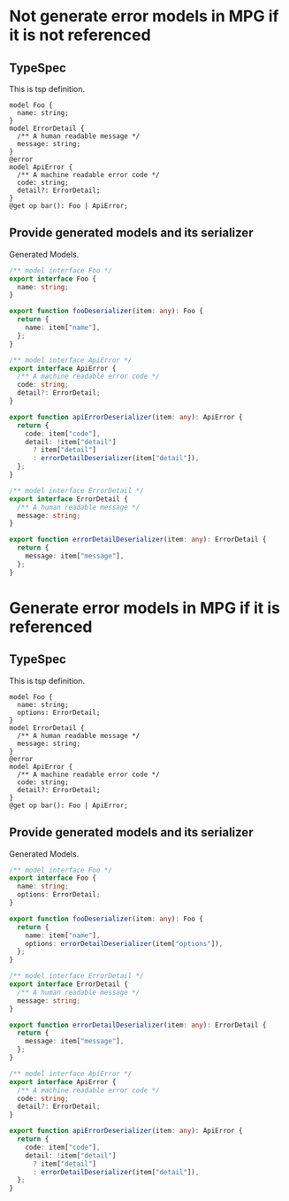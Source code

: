 # Not generate error models in MPG if it is not referenced

## TypeSpec

This is tsp definition.

```tsp
model Foo {
  name: string;
}
model ErrorDetail {
  /** A human readable message */
  message: string;
}
@error
model ApiError {
  /** A machine readable error code */
  code: string;
  detail?: ErrorDetail;
}
@get op bar(): Foo | ApiError;
```

## Provide generated models and its serializer

Generated Models.

```ts models
/** model interface Foo */
export interface Foo {
  name: string;
}

export function fooDeserializer(item: any): Foo {
  return {
    name: item["name"],
  };
}

/** model interface ApiError */
export interface ApiError {
  /** A machine readable error code */
  code: string;
  detail?: ErrorDetail;
}

export function apiErrorDeserializer(item: any): ApiError {
  return {
    code: item["code"],
    detail: !item["detail"]
      ? item["detail"]
      : errorDetailDeserializer(item["detail"]),
  };
}

/** model interface ErrorDetail */
export interface ErrorDetail {
  /** A human readable message */
  message: string;
}

export function errorDetailDeserializer(item: any): ErrorDetail {
  return {
    message: item["message"],
  };
}
```

# Generate error models in MPG if it is referenced

## TypeSpec

This is tsp definition.

```tsp
model Foo {
  name: string;
  options: ErrorDetail;
}
model ErrorDetail {
  /** A human readable message */
  message: string;
}
@error
model ApiError {
  /** A machine readable error code */
  code: string;
  detail?: ErrorDetail;
}
@get op bar(): Foo | ApiError;
```

## Provide generated models and its serializer

Generated Models.

```ts models
/** model interface Foo */
export interface Foo {
  name: string;
  options: ErrorDetail;
}

export function fooDeserializer(item: any): Foo {
  return {
    name: item["name"],
    options: errorDetailDeserializer(item["options"]),
  };
}

/** model interface ErrorDetail */
export interface ErrorDetail {
  /** A human readable message */
  message: string;
}

export function errorDetailDeserializer(item: any): ErrorDetail {
  return {
    message: item["message"],
  };
}

/** model interface ApiError */
export interface ApiError {
  /** A machine readable error code */
  code: string;
  detail?: ErrorDetail;
}

export function apiErrorDeserializer(item: any): ApiError {
  return {
    code: item["code"],
    detail: !item["detail"]
      ? item["detail"]
      : errorDetailDeserializer(item["detail"]),
  };
}
```
